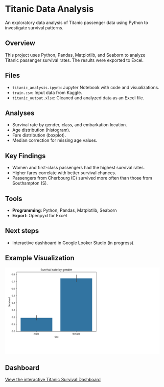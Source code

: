 # Titanic Data Analysis

An exploratory data analysis of Titanic passenger data using Python to investigate survival patterns.

## Overview
This project uses Python, Pandas, Matplotlib, and Seaborn to analyze Titanic passenger survival rates. The results were exported to Excel.

## Files
- `titanic_analysis.ipynb`: Jupyter Notebook with code and visualizations.
- `train.csv`: Input data from Kaggle.
- `titanic_output.xlsx`: Cleaned and analyzed data as an Excel file.

## Analyses
- Survival rate by gender, class, and embarkation location.
- Age distribution (histogram).
- Fare distribution (boxplot).
- Median correction for missing age values.

## Key Findings
- Women and first-class passengers had the highest survival rates.
- Higher fares correlate with better survival chances.
- Passengers from Cherbourg (C) survived more often than those from Southampton (S).

## Tools
- **Programming**: Python, Pandas, Matplotlib, Seaborn
- **Export**: Openpyxl for Excel

## Next steps
- Interactive dashboard in Google Looker Studio (in progress).

## Example Visualization
![Survival Rate by Gender](screenshot_titanic_gender_survivalrate.png)

## Dashboard
[View the interactive Titanic Survival Dashboard](https://lookerstudio.google.com/reporting/76f41269-82c4-48e8-bada-490bcd891f87)
